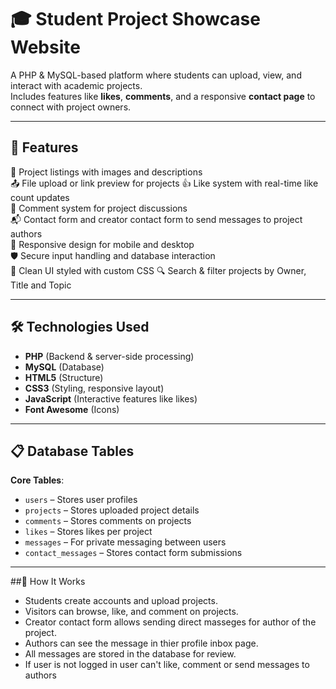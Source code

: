 # 🎓 Student Project Showcase Website

A PHP & MySQL-based platform where students can upload, view, and interact with academic projects.  
Includes features like **likes**, **comments**, and a responsive **contact page** to connect with project owners.

---

## 🚀 Features
📂 Project listings with images and descriptions  
📤 File upload or link preview for projects
👍 Like system with real-time like count updates  
💬 Comment system for project discussions  
📬 Contact form and creator contact form to send messages to project authors  
📱 Responsive design for mobile and desktop  
🛡️ Secure input handling and database interaction  
🎨 Clean UI styled with custom CSS 
🔍 Search & filter projects by Owner, Title and Topic

---

## 🛠 Technologies Used
- **PHP** (Backend & server-side processing)  
- **MySQL** (Database)  
- **HTML5** (Structure)  
- **CSS3** (Styling, responsive layout)  
- **JavaScript** (Interactive features like likes)  
- **Font Awesome** (Icons)  

---

## 📋 Database Tables
**Core Tables**:
- `users` – Stores user profiles  
- `projects` – Stores uploaded project details  
- `comments` – Stores comments on projects  
- `likes` – Stores likes per project  
- `messages` – For private messaging between users  
- `contact_messages` – Stores contact form submissions

---

##📂 How It Works
- Students create accounts and upload projects.
- Visitors can browse, like, and comment on projects.
- Creator contact form allows sending direct masseges for author of the project.
- Authors can see the message in thier profile inbox page.
- All messages are stored in the database for review.
- If user is not logged in user can't like, comment or send messages to authors
